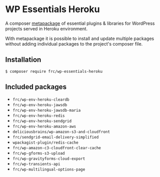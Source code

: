 # WP Essentials Heroku

A composer [metapackage](https://getcomposer.org/doc/04-schema.md#type) of essential
plugins & libraries for WordPress projects served in Heroku environment.

With metapackage it is possible to install and update multiple packages without
adding individual packages to the project's composer file.

## Installation

`$ composer require frc/wp-essentials-heroku`

## Included packages

- `frc/wp-env-heroku-cleardb`
- `frc/wp-env-heroku-jawsdb`
- `frc/wp-env-heroku-jawsdb-maria`
- `frc/wp-env-heroku-redis`
- `frc/wp-env-heroku-sendgrid`
- `frc/wp-env-heroku-amazon-aws`
- `deliciousbrains/wp-amazon-s3-and-cloudfront`
- `frc/sendgrid-email-delivery-simplified`
- `wpackagist-plugin/redis-cache`
- `frc/wp-amazon-c3-cloudfront-clear-cache`
- `frc/wp-gforms-s3-upload`
- `frc/wp-gravityforms-cloud-export`
- `frc/wp-transients-api`
- `frc/wp-multilingual-options-page`
